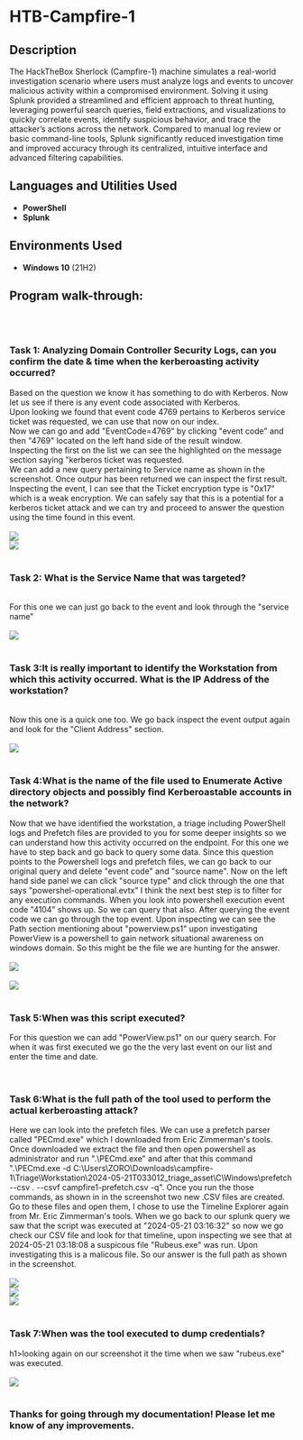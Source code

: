 # HTB-Campfire-1



<h2>Description</h2>
The HackTheBox Sherlock (Campfire-1) machine simulates a real-world investigation scenario where users must analyze logs and events to uncover malicious activity within a compromised environment. Solving it using Splunk provided a streamlined and efficient approach to threat hunting, leveraging powerful search queries, field extractions, and visualizations to quickly correlate events, identify suspicious behavior, and trace the attacker’s actions across the network. Compared to manual log review or basic command-line tools, Splunk significantly reduced investigation time and improved accuracy through its centralized, intuitive interface and advanced filtering capabilities.

<br />


<h2>Languages and Utilities Used</h2>

- <b>PowerShell</b> 
- <b>Splunk</b>

<h2>Environments Used </h2>

- <b>Windows 10</b> (21H2)


<h2>Program walk-through:</h2>
<br/>
<br/>

<p align="center">
<h3>Task 1: Analyzing Domain Controller Security Logs, can you confirm the date & time when the kerberoasting activity occurred?
<br/>
</h1>Based on the question we know it has something to do with Kerberos. Now let us see if there is any event code associated with Kerberos. <br/>
Upon looking we found that event code 4769 pertains to Kerberos service ticket was requested, we can use that now on our index.<br/>
Now we can go and add "EventCode=4769" by clicking "event code" and then "4769" located on the left hand side of the result window. <br/>
Inspecting the first on the list we can see the highlighted on the message section saying "kerberos ticket was requested.<br/>
We can add a new query pertaining to Service name as shown in the screenshot. Once outpur has been returned we can inspect the first result. <br/>
Inspecting the event, I can see that the Ticket encryption type is "0x17" which is a weak encryption. We can safely say that this is a potential for a kerberos ticket attack and we can try and proceed to answer the question using the time found in this event. </br>
<br />
<img src="https://i.imgur.com/l2eAMZy.png"/>
<br />
<img src="https://i.imgur.com/Hf8m1JB.png"/>
<br />
<br />
<h3>Task 2: What is the Service Name that was targeted?</h3>  <br/>
</h1>For this one we can just go back to the event and look through the "service name" <br/>
<br />
<img src="https://i.imgur.com/jNCUwk9.png"/>
<br />
<br />
<h3>Task 3:It is really important to identify the Workstation from which this activity occurred. What is the IP Address of the workstation?</h3> <br/>
</h1>Now this one is a quick one too. We go back inspect the event output again and look for the "Client Address" section. <br/>
<br />
<img src="https://i.imgur.com/Zu5Vwyj.png"/>
<br />
<br />
<h3>Task 4:What is the name of the file used to Enumerate Active directory objects and possibly find Kerberoastable accounts in the network? <br/>
</h1>Now that we have identified the workstation, a triage including PowerShell logs and Prefetch files are provided to you for some deeper insights so we can understand how this activity occurred on the endpoint. For this one we have to step back and go back to query some data. Since this question points to the Powershell logs and prefetch files, we can go back to our original query and delete "event code" and "source name". Now on the left hand side panel we can click "source type" and click through the one that says "powershel-operational.evtx" I think the next best step is to filter for any execution commands. When you look into powershell execution event code "4104" shows up. So we can query that also. After querying the event code we can go through the top event. Upon inspecting we can see the Path section mentioning about "powerview.ps1" upon investigating PowerView is a powershell to gain network situational awareness on windows domain. So this might be the file we are hunting for the answer. <br/>
<br />
<img src="https://i.imgur.com/A8OtAKP.png"/>
<br />
<br />
<img src="https://i.imgur.com/z0VDwf5.png"/>
<br />
<br />
<h3>Task 5:When was this script executed?  <br/>
</h3>For this question we can add "PowerView.ps1" on our query search. For when it was first executed we go the the very last event on our list and enter the time and date. <br/>
<br />
<br />
<h3>Task 6:What is the full path of the tool used to perform the actual kerberoasting attack?
</h1>Here we can look into the prefetch files. We can use a prefetch parser called "PECmd.exe" which I downloaded from Eric Zimmerman's tools. Once downloaded we extract the file and then open powershell as administrator and run ".\PECmd.exe" and after that this command ".\PECmd.exe -d C:\Users\ZORO\Downloads\campfire-1\Triage\Workstation\2024-05-21T033012_triage_asset\C\Windows\prefetch --csv . --csvf campfire1-prefetch.csv -q". Once you run the those  commands, as shown in  in the screenshot two new .CSV files are created. Go to these files and open them, I chose to use the Timeline Explorer again from Mr. Eric Zimmerman's tools. When we go back to our splunk query we saw that the script was executed at "2024-05-21 03:16:32" so now we go check our CSV file and look for that timeline, upon inspecting we see that at 2024-05-21 03:18:08 a suspicous file "Rubeus.exe" was run. Upon investigating this is a malicous file. So our answer is the full path as shown in the screenshot. 
<br />
<br />
<img src="https://i.imgur.com/fuTCGkk.png"/>
<br />
<img src="https://i.imgur.com/sW0V9hR.png"/>
<br />
<img src="https://i.imgur.com/QninSSd.png"/>
<br />
<br />
<h3>Task 7:When was the tool executed to dump credentials?
</h1>h1>looking again on our screenshot it the time when we saw "rubeus.exe" was executed. 
<br />
<br />
<img src="https://i.imgur.com/FK6omCk.png"/>
<br />
<br /> 
<h3> Thanks for going through my documentation! Please let me know of any improvements.  </h3>
<h1/> 
<br />
<br />

